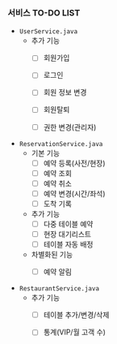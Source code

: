 ### 서비스 TO-DO LIST

* `UserService.java`
    + 추가 기능
        - [ ] 회원가입
        - [ ] 로그인
        - [ ] 회원 정보 변경
        - [ ] 회원탈퇴
        - [ ] 권한 변경(관리자)


* `ReservationService.java`
    + 기본 기능
        - [ ] 예약 등록(사전/현장)
        - [ ] 예약 조회
        - [ ] 예약 취소
        - [ ] 예약 변경(시간/좌석)
        - [ ] 도착 기록
    + 추가 기능
        - [ ] 다중 테이블 예약
        - [ ] 현장 대기리스트
        - [ ] 테이블 자동 배정
    + 차별화된 기능
        - [ ] 예약 알림


* `RestaurantService.java`
    + 추가 기능
        - [ ] 테이블 추가/변경/삭제
        - [ ] 통계(VIP/월 고객 수)
    
